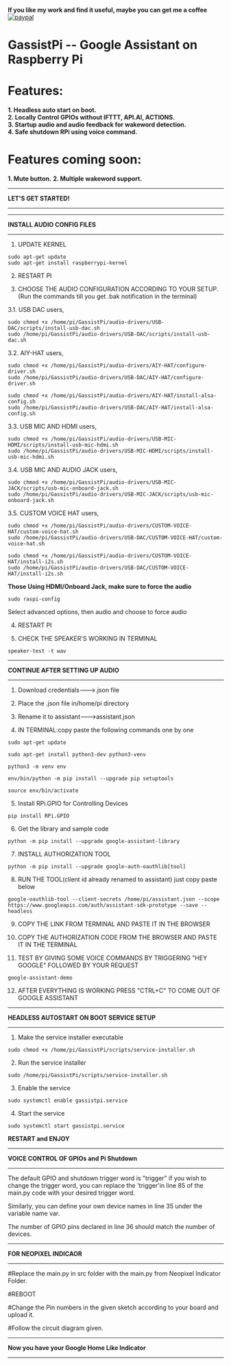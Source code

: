 **If you like my work and find it useful, maybe you can get me a coffee** [![paypal](https://www.paypalobjects.com/en_US/i/btn/btn_donate_LG.gif)](https://www.paypal.com/cgi-bin/webscr?cmd=_s-xclick&hosted_button_id=7PMAZXFUU5E4J)
# GassistPi -- Google Assistant on Raspberry Pi
# Features:  
**1. Headless auto start on boot.**  
**2. Locally Control GPIOs without IFTTT, API.AI, ACTIONS.**  
**3. Startup audio and audio feedback for wakeword detection.**   
**4. Safe shutdown RPi using voice command.**  

# Features coming soon:
**1. Mute button.**
**2. Multiple wakeword support.**

*************************************************  
**LET'S GET STARTED!**  
*************************************************  

*************************************************  
**INSTALL AUDIO CONFIG FILES**
*************************************************  
1. UPDATE KERNEL  

```
sudo apt-get update  
sudo apt-get install raspberrypi-kernel  
``` 

2. RESTART PI

3. CHOOSE THE AUDIO CONFIGURATION ACCORDING TO YOUR SETUP.  
   (Run the commands till you get .bak notification in the terminal)

  3.1. USB DAC users,  
  ```
  sudo chmod +x /home/pi/GassistPi/audio-drivers/USB-DAC/scripts/install-usb-dac.sh  
  sudo /home/pi/GassistPi/audio-drivers/USB-DAC/scripts/install-usb-dac.sh 
  ``` 

  3.2. AIY-HAT users,  
  ```
  sudo chmod +x /home/pi/GassistPi/audio-drivers/AIY-HAT/configure-driver.sh  
  sudo /home/pi/GassistPi/audio-drivers/USB-DAC/AIY-HAT/configure-driver.sh  
  
  sudo chmod +x /home/pi/GassistPi/audio-drivers/AIY-HAT/install-alsa-config.sh  
  sudo /home/pi/GassistPi/audio-drivers/USB-DAC/AIY-HAT/install-alsa-config.sh  
  ```

  3.3. USB MIC AND HDMI users,  
  ```
  sudo chmod +x /home/pi/GassistPi/audio-drivers/USB-MIC-HDMI/scripts/install-usb-mic-hdmi.sh  
  sudo /home/pi/GassistPi/audio-drivers/USB-MIC-HDMI/scripts/install-usb-mic-hdmi.sh  
  ```
  
  3.4. USB MIC AND AUDIO JACK users,  
  ```
  sudo chmod +x /home/pi/GassistPi/audio-drivers/USB-MIC-JACK/scripts/usb-mic-onboard-jack.sh  
  sudo /home/pi/GassistPi/audio-drivers/USB-MIC-JACK/scripts/usb-mic-onboard-jack.sh 
  ``` 
  
  3.5. CUSTOM VOICE HAT users,  
  ```
  sudo chmod +x /home/pi/GassistPi/audio-drivers/CUSTOM-VOICE-HAT/custom-voice-hat.sh  
  sudo /home/pi/GassistPi/audio-drivers/USB-DAC/CUSTOM-VOICE-HAT/custom-voice-hat.sh  
  
  sudo chmod +x /home/pi/GassistPi/audio-drivers/CUSTOM-VOICE-HAT/install-i2s.sh  
  sudo /home/pi/GassistPi/audio-drivers/USB-DAC/CUSTOM-VOICE-HAT/install-i2s.sh 
  ``` 
  
**Those Using HDMI/Onboard Jack, make sure to force the audio**  
```
sudo raspi-config  
```
Select advanced options, then audio and choose to force audio  

4. RESTART PI  

5. CHECK THE SPEAKER'S WORKING IN TERMINAL  

```
speaker-test -t wav  
```  

**********************************************************************  
**CONTINUE AFTER SETTING UP AUDIO**
**********************************************************************   

1. Download credentials--->.json file  

2. Place the .json file in/home/pi directory  

3. Rename it to assistant--->assistant.json  

4. IN TERMINAL:copy paste the following commands one by one  

```
sudo apt-get update  

sudo apt-get install python3-dev python3-venv  

python3 -m venv env  

env/bin/python -m pip install --upgrade pip setuptools  

source env/bin/activate  
```

5. Install RPi.GPIO for Controlling Devices

```
pip install RPi.GPIO
``` 

6. Get the library and sample code  

```
python -m pip install --upgrade google-assistant-library    
```  

7. INSTALL AUTHORIZATION TOOL  

```
python -m pip install --upgrade google-auth-oauthlib[tool]    
```  

8. RUN THE TOOL(client id already renamed to assistant) just copy paste below  

```
google-oauthlib-tool --client-secrets /home/pi/assistant.json --scope https://www.googleapis.com/auth/assistant-sdk-prototype --save --headless    
```  

9. COPY THE LINK FROM TERMINAL AND PASTE IT IN THE BROWSER  

10. COPY THE AUTHORIZATION CODE FROM THE BROWSER AND PASTE IT IN THE TERMINAL  

11. TEST BY GIVING SOME VOICE COMMANDS BY TRIGGERING "HEY GOOGLE" FOLLOWED BY YOUR REQUEST

```
google-assistant-demo  
```  

12. AFTER EVERYTHING IS WORKING PRESS "CTRL+C" TO COME OUT OF GOOGLE ASSISTANT  

*************************************************  
**HEADLESS AUTOSTART ON BOOT SERVICE SETUP**  
*************************************************  
1. Make the service installer executable  

```
sudo chmod +x /home/pi/GassistPi/scripts/service-installer.sh    
```  

2. Run the service installer  

```
sudo /home/pi/GassistPi/scripts/service-installer.sh    
```  

3. Enable the service  

```
sudo systemctl enable gassistpi.service    
```  

4. Start the service  

```
sudo systemctl start gassistpi.service    
```  

**RESTART and ENJOY**  

************************************************
**VOICE CONTROL OF GPIOs and Pi Shutdown**
************************************************
The default GPIO and shutdown trigger word is "trigger" if you wish to change the trigger word, you can replace the 'trigger'in line 85 of the main.py code with your desired trigger word.

Similarly, you can define your own device names in line 35 under the variable name var.  

The number of GPIO pins declared in line 36 should match the number of devices.  

************************************************  
**FOR NEOPIXEL INDICAOR**
************************************************  
#Replace the main.py in src folder with the main.py from Neopixel Indicator Folder.  

#REBOOT  

#Change the Pin numbers in the given sketch according to your board and upload it.  

#Follow the circuit diagram given.  

************************************************  
**Now you have your Google Home Like Indicator**  
************************************************  
